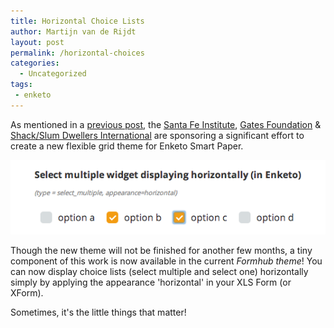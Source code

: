 ```yaml
---
title: Horizontal Choice Lists
author: Martijn van de Rijdt
layout: post
permalink: /horizontal-choices
categories:
  - Uncategorized
tags:
 - enketo
---
```


As mentioned in a [previous post](http://blog.enketo.org/sponsorships-2013/), the [Santa Fe Institute](http://www.santafe.edu/), [Gates Foundation](http://www.gatesfoundation.org/) & [Shack/Slum Dwellers International](http://www.sdinet.org/) are sponsoring a significant effort to create a new flexible grid theme for Enketo Smart Paper. 

![Horizontal Choices](../files/2014/01/horizontal-choices.png "Horizontal Choices")

Though the new theme will not be finished for another few months, a tiny component of this work is now available in the current _Formhub theme_! You can now display choice lists (select multiple and select one) horizontally simply by applying the appearance 'horizontal' in your XLS Form (or XForm).

Sometimes, it's the little things that matter!
